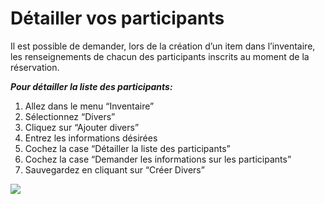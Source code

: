 
# Détailler vos participants

Il est possible de demander, lors de la création d’un item dans l’inventaire, les renseignements de chacun des participants inscrits au moment de la réservation. 

***Pour détailler la liste des participants:***
1. Allez dans le menu “Inventaire” 
1. Sélectionnez “Divers”
1. Cliquez sur “Ajouter divers”
1. Entrez les informations désirées
1. Cochez la case “Détailler la liste des participants” 
1. Cochez la case “Demander les informations sur les participants”
1. Sauvegardez en cliquant sur “Créer Divers”

![](https://api.monosnap.com/rpc/file/download?id=zLEZ747vqLCgXNuJPDCQcahrzWKzhB)